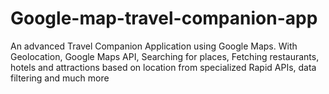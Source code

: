 # Google-map-travel-companion-app
An advanced Travel Companion Application using Google Maps. With Geolocation, Google Maps API, Searching for places, Fetching restaurants, hotels and attractions based on location from specialized Rapid APIs, data filtering and much more
